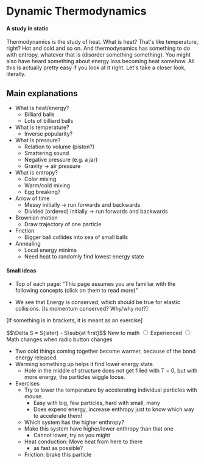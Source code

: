 # Dynamic Thermodynamics
#### A study in static

Thermodynamics is the study of heat. What is heat? That's like temperature, right? Hot and cold and so on. And thermodynamics has something to do with entropy, whatever that is (disorder something something). You might also have heard something about energy loss becoming heat somehow. All this is actually pretty easy if you look at it right. Let's take a closer look, literally.


## Main explanations

* What is heat/energy?
  * Billiard balls
  * Lots of billiard balls
* What is temperature?
  * Inverse popularity?
* What is pressure?
  * Relation to volume (piston?)
  * Smattering sound
  * Negative pressure (e.g. a jar)
  * Gravity -> air pressure
* What is entropy?
  * Color mixing
  * Warm/cold mixing
  * Egg breaking?
* Arrow of time
  * Messy initially -> run forwards and backwards
  * Divided (ordered) initially  -> run forwards and backwards
* Brownian motion
  * Draw trajectory of one particle
* Friction
  * Bigger ball collides into sea of small balls
* Annealing
  * Local energy minima
  * Need heat to randomly find lowest energy state

#### Small ideas

* Top of each page: "This page assumes you are familiar with the following concepts (click on them to read more)"

* We see that Energy is conserved, which should be true for elastic collisions. [Is momentum conserved? Why/why not?]

[If something is in brackets, it is meant as an exercise]

$$\Delta S = S\{later} - S\sub{at first}$$
<label for="new">New to math</label>
<input type="radio" name="math_level" id="new">
<label for="experienced">Experienced</label>
<input type="radio" name="math_level" id="experienced">
<br>
Math changes when radio button changes

* Two cold things coming together become warmer, because of the bond energy released.
* Warming something up helps it find lower energy state.
    * Hole in the middle of structure does not get filled with T = 0, but with more energy, the particles wiggle loose.
* Exercises
    * Try to lower the temperature by accelerating individual particles with mouse.
        * Easy with big, few particles, hard with small, many
        * Does expend energy, increase enthropy just to know which way to accelerate them!
    * Which system has the higher enthropy?
    * Make this system have higher/lower enthropy than that one
        * Cannot lower, try as you might
    * Heat conduction: Move heat from here to there
        * as fast as possible?
    * Friction: brake this particle
    
